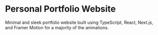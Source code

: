 # Personal Portfolio Website

Minimal and sleek portfolio website built using TypeScript, React, Next.js, and Framer Motion for a majority of the animations.
